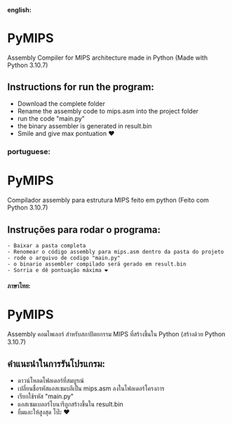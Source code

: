 #### english:
# PyMIPS

Assembly Compiler for MIPS architecture made in Python
	(Made with Python 3.10.7)
## Instructions for run the program:

 - Download the complete folder
 - Rename the assembly code to mips.asm into the  project folder
 - run the code "main.py"
 - the binary assembler is generated in result.bin
 - Smile and give max pontuation ❤️


 ### portuguese: 
 # 	PyMIPS
 
 Compilador assembly para estrutura MIPS feito em python
	(Feito com Python 3.10.7)
## Instruções para rodar o programa:
	- Baixar a pasta completa
	- Renomear o código assembly para mips.asm dentro da pasta do projeto
	- rode o arquivo de codigo "main.py"
	- o binario assembler compilado será gerado em result.bin
	- Sorria e dê pontuação máxima ❤️


#### ภาษาไทย:
# PyMIPS

Assembly คอมไพเลอร์ สำหรับสถาปัตยกรรม MIPS ที่สร้างขึ้นใน Python
	(สร้างด้วย Python 3.10.7)
## คำแนะนำในการรันโปรแกรม:

  - ดาวน์โหลดโฟลเดอร์ที่สมบูรณ์
  - เปลี่ยนชื่อรหัสแอสเซมบลีเป็น mips.asm ลงในโฟลเดอร์โครงการ
  - เรียกใช้รหัส "main.py"
  - แอสเซมเบลอร์ไบนารีถูกสร้างขึ้นใน result.bin
  - ยิ้มและให้สูงสุด โป๊ะ ❤️
  
  
